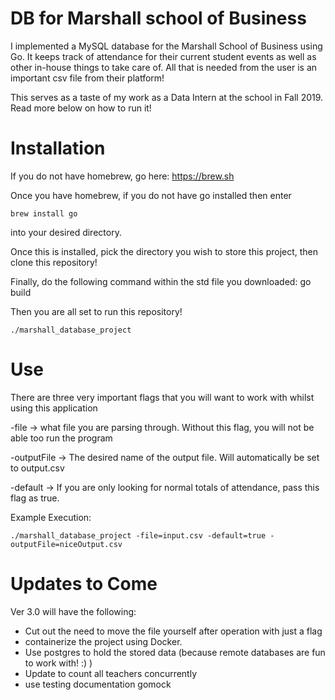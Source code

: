 # DB for Marshall school of Business

I implemented a MySQL database for the Marshall School of Business using Go. It keeps track of attendance for their current student
events as well as other in-house things to take care of. All that is needed from the user is an important csv file from their 
platform!

This serves as a taste of my work as a Data Intern at the school in Fall 2019. Read more below on how to run it!

# Installation

If you do not have homebrew, go here: https://brew.sh

Once you have homebrew, if you do not have go installed then enter
	
	brew install go

into your desired directory.

Once this is installed, pick the directory you wish to store this project, then 
clone this repository!

Finally, do the following command within the std file you downloaded: 
        go build 

Then you are all set to run this repository!
		
	./marshall_database_project

# Use

There are three very important flags that you will want to work with whilst using this application

-file -> what file you are parsing through. Without this flag, you will not be able too run the program

-outputFile -> The desired name of the output file. Will automatically be set to output.csv

-default -> If you are only looking for normal totals of attendance, pass this flag as true.

Example Execution:
	
	./marshall_database_project -file=input.csv -default=true -outputFile=niceOutput.csv

# Updates to Come
	
Ver 3.0 will have the following:
- Cut out the need to move the file yourself after operation with just a flag
- containerize the project using Docker.
- Use postgres to hold the stored data (because remote databases are fun to work with! :) )
- Update to count all teachers concurrently 
- use testing documentation gomock 


